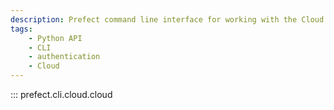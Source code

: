 ```yaml
---
description: Prefect command line interface for working with the Cloud backend.
tags:
    - Python API
    - CLI
    - authentication
    - Cloud
---
```


::: prefect.cli.cloud.cloud

